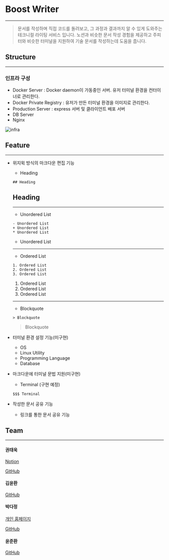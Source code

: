 # Boost Writer

---

> 문서를 작성하며 직접 코드를 돌려보고, 그 과정과 결과까지 알 수 있게 도와주는 테크니컬 라이팅 서비스 입니다.
> 노션과 비슷한 문서 작성 경험을 제공하고 주피터와 비슷한 터미널을 지원하여 기술 문서를 작성하는데 도움을 줍니다.

## Structure

---

### 인프라 구성

- Docker Server : Docker daemon이 가동중인 서버. 유저 터미널 환경을 컨터이너로 관리한다.
- Docker Private Registry : 유저가 만든 터미널 환경을 이미지로 관리한다.
- Production Server : express 서버 및 클라이언트 배포 서버
- DB Server
- Nginx

![infra](https://user-images.githubusercontent.com/4661295/69394024-2c33e580-0d1e-11ea-8c7a-49cec33aeea7.jpg)

## Feature

---

- 위지윅 방식의 마크다운 편집 기능

  - Heading

  ```
  ## Heading
  ```

  ## Heading

  ***

  - Unordered List

  ```
  - Unordered List
  + Unordered List
  * Unordered List
  ```

  - Unordered List

  ***

  - Ordered List

  ```
  1. Ordered List
  2. Ordered List
  3. Ordered List
  ```

  1. Ordered List
  2. Ordered List
  3. Ordered List

  ***

  - Blockquote

  ```
  > Blockquote
  ```

  > Blockquote

- 터미널 환경 설정 기능(미구현)

  - OS
  - Linux Utility
  - Programming Language
  - Database

- 마크다운에 터미널 문법 지원(미구현)

  - Terminal (구현 예정)

  ```
  $$$ Terminal
  ```

- 작성한 문서 공유 기능
  - 링크를 통한 문서 공유 기능

## Team

---

#### 권태욱

[Notion](https://www.notion.so/imurukevol/538cebd586e04ce5ab1c3ee1e5bda02f)

[GitHub](https://github.com/ImuruKevol)

#### 김윤환

[GitHub](https://github.com/DrizzlingCattus)

#### 박다정

[개인 홈페이지](https://dimss.tistory.com/)

[GitHub](https://github.com/dimsssss)

#### 윤준환

[GitHub](https://github.com/RBJH)
